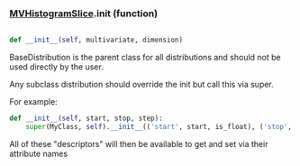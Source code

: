 ### [MVHistogramSlice](MVHistogramSlice.md).__init__ (function)


```py

def __init__(self, multivariate, dimension)

```



BaseDistribution is the parent class for all distributions and should
not be used directly by the user.

Any subclass distribution should override the init but call this via
super.

For example:

```py
def __init__(self, start, stop, step):
    super(MyClass, self).__init__(('start', start, is_float), ('stop', stop, is_float), ('step', step, is_float))
```

All of these "descriptors" will then be available to get and set via
their attribute names

